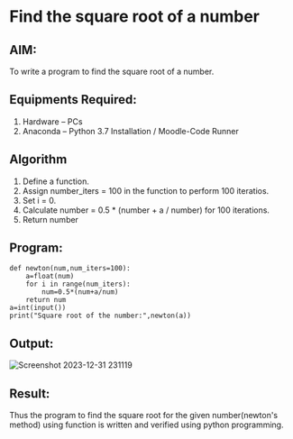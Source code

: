 # Find the square root of a number

## AIM:
To write a program to find the square root of a number.

## Equipments Required:
1. Hardware – PCs
2. Anaconda – Python 3.7 Installation / Moodle-Code Runner

## Algorithm
1. Define a function.
2. Assign number_iters = 100 in the function to perform 100 iteratios.
3. Set i = 0.
4. Calculate  number = 0.5 * (number + a / number) for 100 iterations.
5. Return number

## Program:
```
def newton(num,num_iters=100):
    a=float(num)
    for i in range(num_iters):
        num=0.5*(num+a/num)
    return num
a=int(input())
print("Square root of the number:",newton(a))
```

## Output:
![Screenshot 2023-12-31 231119](https://github.com/Aaron-0111/Square-root-of-a-number/assets/149347631/de492101-9456-4830-b944-2a72f5940567)


## Result:
Thus the program to find the square root for the given number(newton's method) using function is written and verified using python programming.
